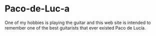 # Paco-de-Luc-a
One of my hobbies is playing the guitar and this web site is intended to remember one of the best guitarists that ever existed Paco de Lucía.
